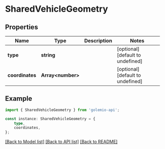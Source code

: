 # SharedVehicleGeometry


## Properties

Name | Type | Description | Notes
------------ | ------------- | ------------- | -------------
**type** | **string** |  | [optional] [default to undefined]
**coordinates** | **Array&lt;number&gt;** |  | [optional] [default to undefined]

## Example

```typescript
import { SharedVehicleGeometry } from 'golemio-api';

const instance: SharedVehicleGeometry = {
    type,
    coordinates,
};
```

[[Back to Model list]](../README.md#documentation-for-models) [[Back to API list]](../README.md#documentation-for-api-endpoints) [[Back to README]](../README.md)

